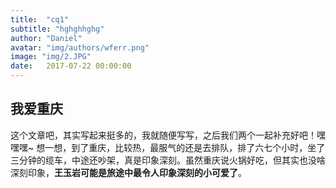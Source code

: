```yaml
---
title:  "cq1"
subtitle: "hghghhghg"
author: "Daniel"
avatar: "img/authors/wferr.png"
image: "img/2.JPG"
date:   2017-07-22 00:00:00
---
```



## 我爱重庆

这个文章吧，其实写起来挺多的，我就随便写写，之后我们两个一起补充好吧！嘿嘿嘿~
想一想，到了重庆，比较热，最服气的还是去排队，排了六七个小时，坐了三分钟的缆车，中途还吵架，真是印象深刻。虽然重庆说火锅好吃，但其实也没啥深刻印象，**王玉岩可能是旅途中最令人印象深刻的小可爱了**。
